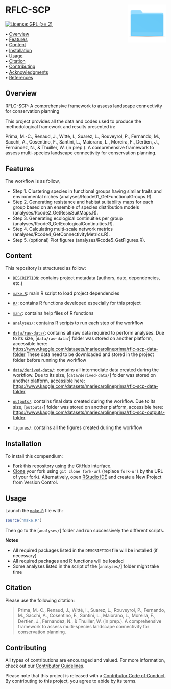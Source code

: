 
<!-- README.md is generated from README.Rmd. Please edit that file -->

# RFLC-SCP <img src="man/figures/compendium-sticker.png" align="right" style="float:right; height:120px;"/>

<!-- badges: start -->

[![License: GPL (\>=
2)](https://img.shields.io/badge/License-GPL%20%28%3E%3D%202%29-blue.svg)](https://choosealicense.com/licenses/gpl-2.0/)
<!-- badges: end -->

<p align="left">
• <a href="#overview">Overview</a><br> •
<a href="#features">Features</a><br> •
<a href="#content">Content</a><br> •
<a href="#installation">Installation</a><br> •
<a href="#usage">Usage</a><br> • <a href="#citation">Citation</a><br> •
<a href="#contributing">Contributing</a><br> •
<a href="#acknowledgments">Acknowledgments</a><br> •
<a href="#references">References</a>
</p>

## Overview

RFLC-SCP: A comprehensive framework to assess landscape connectivity for
conservation planning

This project provides all the data and codes used to produce the
methodological framework and results presented in:

Prima, M.-C., Renaud, J., Witté, I., Suarez, L., Rouveyrol, P.,
Fernando, M., Sacchi, A., Cosentino, F., Santini, L., Maiorano, L.,
Moreira, F., Dertien, J., Fernández, N., & Thuiller, W. (in prep.). A
comprehensive framework to assess multi-species landscape connectivity
for conservation planning.

## Features

The workflow is as follow,

- Step 1. Clustering species in functional groups having similar traits
  and environmental niches (analyses/Rcode01_GetFunctionalGroups.R).
- Step 2. Generating resistance and habitat suitability maps for each
  group based on an ensemble of species distribution models
  (analyses/Rcode2_GetResisSuitMaps.R).
- Step 3. Generating ecological continuities per group
  (analyses/Rcode3_GetEcologicalContinuities.R).
- Step 4. Calculating multi-scale network metrics
  (analyses/Rcode4_GetConnectivityMetrics.R).
- Step 5. (optional) Plot figures (analyses/Rcode5_GetFigures.R).

## Content

This repository is structured as follow:

- [`DESCRIPTION`](https://github.com/mcpri3/RFLC-SCP/tree/master/DESCRIPTION):
  contains project metadata (authors, date, dependencies, etc.)

- [`make.R`](https://github.com/mcpri3/RFLC-SCP/tree/master/make.R):
  main R script to load project dependencies

- [`R/`](https://github.com/mcpri3/RFLC-SCP/tree/master/R): contains R
  functions developed especially for this project

- [`man/`](https://github.com/mcpri3/RFLC-SCP/tree/master/man): contains
  help files of R functions

- [`analyses/`](https://github.com/mcpri3/RFLC-SCP/tree/master/analyses):
  contains R scripts to run each step of the workflow

- [`data/raw-data/`](https://www.kaggle.com/datasets/mariecarolineprima/rflc-scp-data-folder):
  contains all raw data required to perform analyses. Due to its size,
  \[`data/raw-data/`\] folder was stored on another platform, accessible
  here:
  <https://www.kaggle.com/datasets/mariecarolineprima/rflc-scp-data-folder>
  These data need to be downloaded and stored in the project folder
  before running the workflow

- [`data/derived-data/`](https://www.kaggle.com/datasets/mariecarolineprima/rflc-scp-data-folder):
  contains all intermediate data created during the workflow. Due to its
  size, \[`data/derived-data/`\] folder was stored on another platform,
  accessible here:
  <https://www.kaggle.com/datasets/mariecarolineprima/rflc-scp-data-folder>

- [`outputs/`](https://www.kaggle.com/datasets/mariecarolineprima/rflc-scp-outputs-folder):
  contains final data created during the workflow. Due to its size,
  \[`outputs/`\] folder was stored on another platform, accessible here:
  <https://www.kaggle.com/datasets/mariecarolineprima/rflc-scp-outputs-folder>

- [`figures/`](https://github.com/mcpri3/RFLC-SCP/tree/master/figures):
  contains all the figures created during the workflow

## Installation

To install this compendium:

- [Fork](https://docs.github.com/en/get-started/quickstart/contributing-to-projects)
  this repository using the GitHub interface.
- [Clone](https://docs.github.com/en/repositories/creating-and-managing-repositories/cloning-a-repository)
  your fork using `git clone fork-url` (replace `fork-url` by the URL of
  your fork). Alternatively, open [RStudio
  IDE](https://posit.co/products/open-source/rstudio/) and create a New
  Project from Version Control.

## Usage

Launch the
[`make.R`](https://github.com/mcpri3/RFLC-SCP/tree/master/make.R) file
with:

``` r
source("make.R")
```

Then go to the \[`analyses/`\] folder and run successively the different
scripts.

**Notes**

- All required packages listed in the `DESCRIPTION` file will be
  installed (if necessary)
- All required packages and R functions will be loaded
- Some analyses listed in the script of the \[`analyses/`\] folder might
  take time

## Citation

Please use the following citation:

> Prima, M.-C., Renaud, J., Witté, I., Suarez, L., Rouveyrol, P.,
> Fernando, M., Sacchi, A., Cosentino, F., Santini, L., Maiorano, L.,
> Moreira, F., Dertien, J., Fernandez, N., & Thuiller, W. (in prep.). A
> comprehensive framework to assess multi-species landscape connectivity
> for conservation planning.

## Contributing

All types of contributions are encouraged and valued. For more
information, check out our [Contributor
Guidelines](https://github.com/mcpri3/RFLC-SCP/blob/main/CONTRIBUTING.md).

Please note that this project is released with a [Contributor Code of
Conduct](https://contributor-covenant.org/version/2/1/CODE_OF_CONDUCT.html).
By contributing to this project, you agree to abide by its terms.
